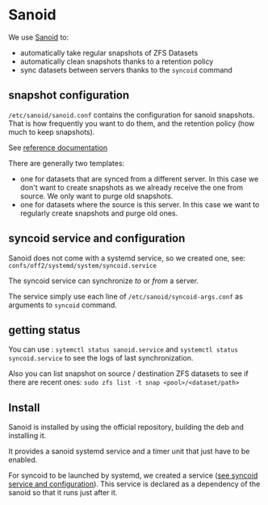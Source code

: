 # Sanoid

We use [Sanoid](https://github.com/jimsalterjrs/sanoid/) to:
- automatically take regular snapshots of ZFS Datasets
- automatically clean snapshots thanks to a retention policy
- sync datasets between servers thanks to the `syncoid` command

## snapshot configuration

`/etc/sanoid/sanoid.conf` contains the configuration for sanoid snapshots.
That is how frequently you want to do them, and the retention policy (how much to keep snapshots).

See [reference documentation](https://github.com/jimsalterjrs/sanoid/wiki/Sanoid)

There are generally two templates:
- one for datasets that are synced from a different server.
  In this case we don't want to create snapshots as we already receive the one from source.
  We only want to purge old snapshots.
- one for datasets where the source is this server.
  In this case we want to regularly create snapshots and purge old ones.


## syncoid service and configuration

Sanoid does not come with a systemd service, so we created one, see: `confs/off2/systemd/system/syncoid.service`

The syncoid service can synchronize *to* or *from* a server.

The service simply use each line of `/etc/sanoid/syncoid-args.conf` as arguments to `syncoid` command.

## getting status

You can use :
`sytemctl status sanoid.service` and `systemctl status syncoid.service` to see the logs of last synchronization.

Also you can list snapshot on source / destination ZFS datasets to see if there are recent ones:
`sudo zfs list -t snap <pool>/<dataset/path>`

## Install

Sanoid is installed by using the official repository, building the deb and installing it.

It provides a sanoid systemd service and a timer unit that just have to be enabled.

For syncoid to be launched by systemd, we created a service ([see syncoid service and configuration](#syncoid-service-and-configuration)).
This service is declared as a dependency of the sanoid so that it runs just after it.
